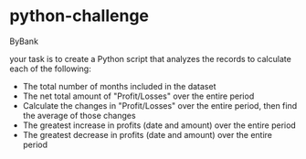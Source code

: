 # python-challenge

ByBank 

your task is to create a Python script that analyzes the records to calculate each of the following:

- The total number of months included in the dataset
- The net total amount of "Profit/Losses" over the entire period
- Calculate the changes in "Profit/Losses" over the entire period, then find the average of those changes
- The greatest increase in profits (date and amount) over the entire period
- The greatest decrease in profits (date and amount) over the entire period